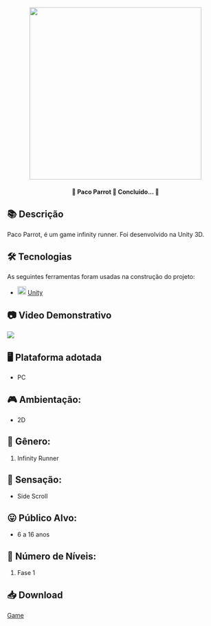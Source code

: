 <h1 align="center">
   <img src="https://firebasestorage.googleapis.com/v0/b/apostas-e1af2.appspot.com/o/unity%2Fpaco.png?alt=media&token=8b7373ac-22f7-4952-9e85-ca98ad1bf9e4" width="400">
</h1>

<h4 align="center"> 
	🚧 Paco Parrot 🚀 Concluido...  🚧
</h4>

## 📚 Descrição
Paco Parrot, é um game infinity runner. Foi desenvolvido na Unity 3D.

## 🛠 Tecnologias

As seguintes ferramentas foram usadas na construção do projeto:

- <img src="https://cdn.jsdelivr.net/gh/devicons/devicon/icons/unity/unity-original.svg" heigth="20" width="20"/> [Unity](https://unity.com/pt)

## 📷 Video Demonstrativo

<div>
<a href="https://youtu.be/Wm8UiImcmsk" target="_blank"><img src="https://img.shields.io/badge/YouTube-FF0000?style=for-the-badge&logo=youtube&logoColor=white" target="_blank"></a>
</div>

## 🖥️ Plataforma adotada
  - PC

## 🎮 Ambientação: 
  - 2D

## 🎲 Gênero:
  1. Infinity Runner
  
## 🚸 Sensação:
  - Side Scroll
  
## 😛 Público Alvo:
  - 6 a 16 anos
  
## 🔢 Número de Níveis:
  1. Fase 1

## 📥 Download
 [Game](https://drive.google.com/file/d/1eaNI0cPKJJ9IvWyDtUbpO1Qy0TnbfoQK/view?usp=sharing)
